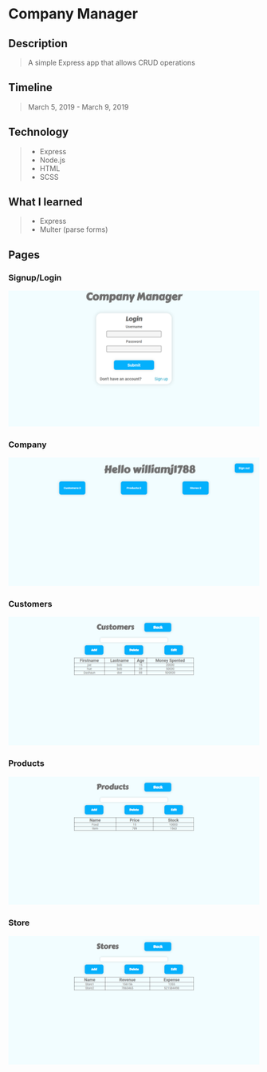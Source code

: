 # Company Manager

## Description

> A simple Express app that allows CRUD operations

## Timeline

> March 5, 2019 - March 9, 2019

## Technology

> * Express
> * Node.js
> * HTML
> * SCSS

## What I learned

> * Express
> * Multer (parse forms)

## Pages

### Signup/Login

![Home](./Home.png)

### Company

![Company](./Company.png)

### Customers

![Customeasdrs](./customers.png)

### Products

![Products](./Product.png)

### Store

![Store](./store.png)